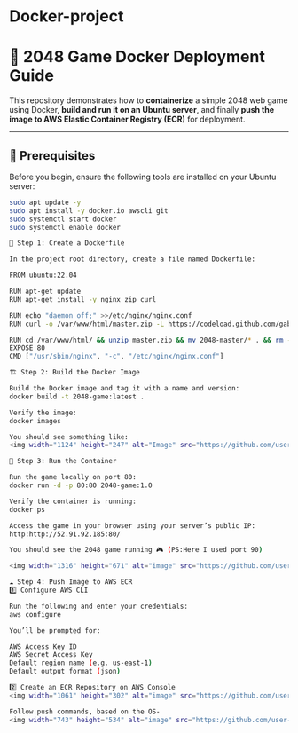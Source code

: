 
# Docker-project

# 🧩 2048 Game Docker Deployment Guide

This repository demonstrates how to **containerize** a simple 2048 web game using Docker, **build and run it on an Ubuntu server**, and finally **push the image to AWS Elastic Container Registry (ECR)** for deployment.

---

## 🚀 Prerequisites

Before you begin, ensure the following tools are installed on your Ubuntu server:

```bash
sudo apt update -y
sudo apt install -y docker.io awscli git
sudo systemctl start docker
sudo systemctl enable docker

🧱 Step 1: Create a Dockerfile

In the project root directory, create a file named Dockerfile:

FROM ubuntu:22.04

RUN apt-get update
RUN apt-get install -y nginx zip curl

RUN echo "daemon off;" >>/etc/nginx/nginx.conf
RUN curl -o /var/www/html/master.zip -L https://codeload.github.com/gabrielecirulli/2048/zip/master

RUN cd /var/www/html/ && unzip master.zip && mv 2048-master/* . && rm -rf 2048-master master.zip
EXPOSE 80
CMD ["/usr/sbin/nginx", "-c", "/etc/nginx/nginx.conf"]

🏗️ Step 2: Build the Docker Image

Build the Docker image and tag it with a name and version:
docker build -t 2048-game:latest .

Verify the image:
docker images

You should see something like:
<img width="1124" height="247" alt="Image" src="https://github.com/user-attachments/assets/9e658801-88e1-46aa-976f-f7b88cfc9e24" />

🧩 Step 3: Run the Container

Run the game locally on port 80:
docker run -d -p 80:80 2048-game:1.0

Verify the container is running:
docker ps

Access the game in your browser using your server’s public IP:
http:http://52.91.92.185:80/

You should see the 2048 game running 🎮 (PS:Here I used port 90)

<img width="1316" height="671" alt="image" src="https://github.com/user-attachments/assets/f5cc0170-800f-4a51-b01d-537a60b9d46d" />

☁️ Step 4: Push Image to AWS ECR
1️⃣ Configure AWS CLI

Run the following and enter your credentials:
aws configure

You’ll be prompted for:

AWS Access Key ID
AWS Secret Access Key
Default region name (e.g. us-east-1)
Default output format (json)

2️⃣ Create an ECR Repository on AWS Console 
<img width="1061" height="302" alt="image" src="https://github.com/user-attachments/assets/4a39634f-6831-4a7e-af63-153d341b0e73" />

Follow push commands, based on the OS- 
<img width="743" height="534" alt="image" src="https://github.com/user-attachments/assets/48c7eb83-df9f-4b96-9da7-4bee163363f9" />



